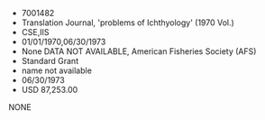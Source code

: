 * 7001482
* Translation Journal, 'problems of Ichthyology' (1970 Vol.)
* CSE,IIS
* 01/01/1970,06/30/1973
* None   DATA NOT AVAILABLE, American Fisheries Society (AFS)
* Standard Grant
*   name not available
* 06/30/1973
* USD 87,253.00

NONE